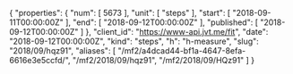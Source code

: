 {
  "properties": {
    "num": [
      5673
    ],
    "unit": [
      "steps"
    ],
    "start": [
      "2018-09-11T00:00:00Z"
    ],
    "end": [
      "2018-09-12T00:00:00Z"
    ],
    "published": [
      "2018-09-12T00:00:00Z"
    ]
  },
  "client_id": "https://www-api.jvt.me/fit",
  "date": "2018-09-12T00:00:00Z",
  "kind": "steps",
  "h": "h-measure",
  "slug": "2018/09/hqz91",
  "aliases": [
    "/mf2/a4dcad44-bf1a-4647-8efa-6616e3e5ccfd/",
    "/mf2/2018/09/hqz91",
    "/mf2/2018/09/HQz91"
  ]
}
